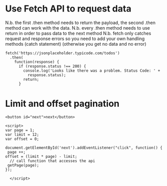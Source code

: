 Use Fetch API to request data
==============================

N.b. the first .then method needs to return the payload, the second .then method can work with the data.
N.b. every .then method needs to use return in order to pass data to the next method
N.b. fetch only catches request and response errors so you need to add your own handling methods (catch statement) (otherwise you get no data and no error)

```
fetch('https://jsonplaceholder.typicode.com/todos')
  .then(
    function(response) {
      if (response.status !== 200) {
        console.log('Looks like there was a problem. Status Code: ' +
          response.status);
        return;
      }
```

Limit and offset pagination
============================
```
<button id="next">next</button>

<script>
var page = 1;
var limit = 12;
var offset = 0;

document.getElementById('next').addEventListener("click", function() {
 page ++;
offset = (limit * page) - limit;
  // call function that accesses the api
 getPage(page);
});
  
  </script>
```

